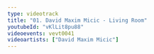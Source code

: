 ```yaml
---
type: videotrack
title: "01. David Maxim Micic - Living Room"
youtubeId: "vKlLit8pu88"
videoevents: vevt0041
videoartists: ["David Maxim Micic"]
---
```


